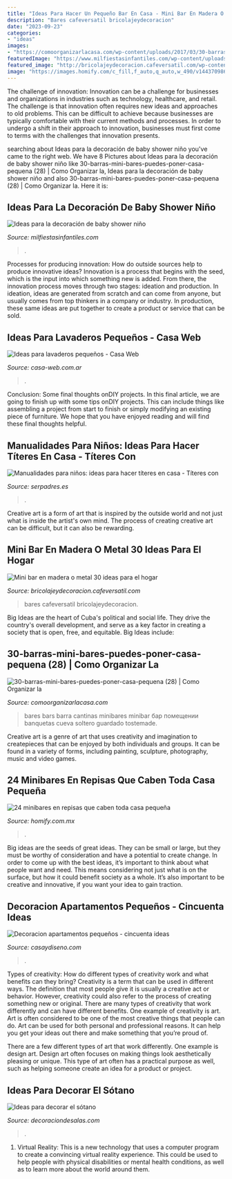 ```yaml
---
title: "Ideas Para Hacer Un Pequeño Bar En Casa - Mini Bar En Madera O Metal 30 Ideas Para El Hogar"
description: "Bares cafeversatil bricolajeydecoracion"
date: "2023-09-23"
categories:
- "ideas"
images:
- "https://comoorganizarlacasa.com/wp-content/uploads/2017/03/30-barras-mini-bares-puedes-poner-casa-pequena-28.jpg"
featuredImage: "https://www.milfiestasinfantiles.com/wp-content/uploads/2015/07/idea-de-mesa-dulce-para-una-baby-shower.jpg"
featured_image: "http://bricolajeydecoracion.cafeversatil.com/wp-content/uploads/2015/01/004.jpg"
image: "https://images.homify.com/c_fill,f_auto,q_auto,w_490/v1443709865/p/photo/image/962655/porta_bottiglie_con_porta_bicchieri.jpg"
---
```



The challenge of innovation:
Innovation can be a challenge for businesses and organizations in industries such as technology, healthcare, and retail. The challenge is that innovation often requires new ideas and approaches to old problems. This can be difficult to achieve because businesses are typically comfortable with their current methods and processes. In order to undergo a shift in their approach to innovation, businesses must first come to terms with the challenges that innovation presents.

	

		
searching about Ideas para la decoración de baby shower niño you've came to the right web. We have 8 Pictures about Ideas para la decoración de baby shower niño like 30-barras-mini-bares-puedes-poner-casa-pequena (28) | Como Organizar la, Ideas para la decoración de baby shower niño and also 30-barras-mini-bares-puedes-poner-casa-pequena (28) | Como Organizar la. Here it is:
		
    
## Ideas Para La Decoración De Baby Shower Niño

<img loading=lazy src="https://www.milfiestasinfantiles.com/wp-content/uploads/2015/07/idea-de-mesa-dulce-para-una-baby-shower.jpg" onerror="this.onerror=null;this.src='https://tse2.mm.bing.net/th?id=OIP.G1n1DDPfjIIF5moCyC0gVAHaE8&amp;pid=15.1';" alt="Ideas para la decoración de baby shower niño">

_Source: milfiestasinfantiles.com_

>. 

	

Processes for producing innovation: How do outside sources help to produce innovative ideas?
Innovation is a process that begins with the seed, which is the input into which something new is added. From there, the innovation process moves through two stages: ideation and production. In ideation, ideas are generated from scratch and can come from anyone, but usually comes from top thinkers in a company or industry. In production, these same ideas are put together to create a product or service that can be sold.

    
## Ideas Para Lavaderos Pequeños - Casa Web

<img loading=lazy src="https://casa-web.com.ar/wp-content/uploads/2016/05/Lavanderia-pequeña-moderna.jpg" onerror="this.onerror=null;this.src='https://tse1.mm.bing.net/th?id=OIP.nOCTvbiAPFacPkDW36CDxQAAAA&amp;pid=15.1';" alt="Ideas para lavaderos pequeños - Casa Web">

_Source: casa-web.com.ar_

>. 

	

Conclusion: Some final thoughts onDIY projects.
In this final article, we are going to finish up with some tips onDIY projects. This can include things like assembling a project from start to finish or simply modifying an existing piece of furniture. We hope that you have enjoyed reading and will find these final thoughts helpful.

    
## Manualidades Para Niños: Ideas Para Hacer Títeres En Casa - Títeres Con

<img loading=lazy src="https://estaticos.serpadres.es/media/cache/1140x_thumb/uploads/images/gallery/595227975cafe8b311174b47/titeresc_1.jpg" onerror="this.onerror=null;this.src='https://tse4.mm.bing.net/th?id=OIP.aT2W4IedGW5JjqolnKPhKAHaFj&amp;pid=15.1';" alt="Manualidades para niños: ideas para hacer títeres en casa - Títeres con">

_Source: serpadres.es_

>. 

	

Creative art is a form of art that is inspired by the outside world and not just what is inside the artist's own mind. The process of creating creative art can be difficult, but it can also be rewarding.

    
## Mini Bar En Madera O Metal 30 Ideas Para El Hogar

<img loading=lazy src="http://bricolajeydecoracion.cafeversatil.com/wp-content/uploads/2015/01/004.jpg" onerror="this.onerror=null;this.src='https://tse4.mm.bing.net/th?id=OIP.VaDf4rHx2MlPuXFpZW97zQHaLH&amp;pid=15.1';" alt="Mini bar en madera o metal 30 ideas para el hogar">

_Source: bricolajeydecoracion.cafeversatil.com_

>bares cafeversatil bricolajeydecoracion. 

	

Big Ideas are the heart of Cuba's political and social life. They drive the country's overall development, and serve as a key factor in creating a society that is open, free, and equitable. Big Ideas include:

    
## 30-barras-mini-bares-puedes-poner-casa-pequena (28) | Como Organizar La

<img loading=lazy src="https://comoorganizarlacasa.com/wp-content/uploads/2017/03/30-barras-mini-bares-puedes-poner-casa-pequena-28.jpg" onerror="this.onerror=null;this.src='https://tse2.mm.bing.net/th?id=OIP.k0dPdIKVIcUxJPBaZzzh8gHaJ4&amp;pid=15.1';" alt="30-barras-mini-bares-puedes-poner-casa-pequena (28) | Como Organizar la">

_Source: comoorganizarlacasa.com_

>bares bars barra cantinas minibares minibar бар помещении banquetas cueva soltero guardado tostemade. 

	

Creative art is a genre of art that uses creativity and imagination to createpieces that can be enjoyed by both individuals and groups. It can be found in a variety of forms, including painting, sculpture, photography, music and video games.

    
## 24 Minibares En Repisas Que Caben Toda Casa Pequeña

<img loading=lazy src="https://images.homify.com/c_fill,f_auto,q_auto,w_490/v1443709865/p/photo/image/962655/porta_bottiglie_con_porta_bicchieri.jpg" onerror="this.onerror=null;this.src='https://tse3.mm.bing.net/th?id=OIP.35iGx8HD6wlvlxUEizkLQQHaKe&amp;pid=15.1';" alt="24 minibares en repisas que caben toda casa pequeña">

_Source: homify.com.mx_

>. 

	

Big ideas are the seeds of great ideas. They can be small or large, but they must be worthy of consideration and have a potential to create change. In order to come up with the best ideas, it’s important to think about what people want and need. This means considering not just what is on the surface, but how it could benefit society as a whole. It’s also important to be creative and innovative, if you want your idea to gain traction.

    
## Decoracion Apartamentos Pequeños - Cincuenta Ideas

<img loading=lazy src="https://casaydiseno.com/wp-content/uploads/2016/01/estupendo-diseño-decoración-moderna.jpg" onerror="this.onerror=null;this.src='https://tse3.mm.bing.net/th?id=OIP.sIlNQEAisOCuN9lClxnkkwHaE-&amp;pid=15.1';" alt="Decoracion apartamentos pequeños - cincuenta ideas">

_Source: casaydiseno.com_

>. 

	

Types of creativity: How do different types of creativity work and what benefits can they bring?
Creativity is a term that can be used in different ways. The definition that most people give it is usually a creative act or behavior. However, creativity could also refer to the process of creating something new or original. There are many types of creativity that work differently and can have different benefits. 
One example of creativity is art. Art is often considered to be one of the most creative things that people can do. Art can be used for both personal and professional reasons. It can help you get your ideas out there and make something that you’re proud of. 

There are a few different types of art that work differently. One example is design art. Design art often focuses on making things look aesthetically pleasing or unique. This type of art often has a practical purpose as well, such as helping someone create an idea for a product or project.

    
## Ideas Para Decorar El Sótano

<img loading=lazy src="http://www.decoraciondesalas.com/i/Decorar-trastero-sotano.jpg" onerror="this.onerror=null;this.src='https://tse3.mm.bing.net/th?id=OIP.qv65ZPdSD2ZAZ71lBA2S9wHaFw&amp;pid=15.1';" alt="Ideas para decorar el sótano">

_Source: decoraciondesalas.com_

>. 

	

1. Virtual Reality: This is a new technology that uses a computer program to create a convincing virtual reality experience. This could be used to help people with physical disabilities or mental health conditions, as well as to learn more about the world around them. 


